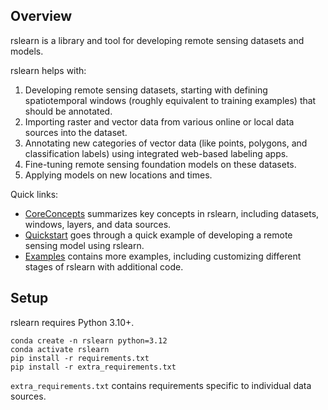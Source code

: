 Overview
--------

rslearn is a library and tool for developing remote sensing datasets and models.

rslearn helps with:

1. Developing remote sensing datasets, starting with defining spatiotemporal windows
   (roughly equivalent to training examples) that should be annotated.
2. Importing raster and vector data from various online or local data sources into the
   dataset.
3. Annotating new categories of vector data (like points, polygons, and classification
   labels) using integrated web-based labeling apps.
4. Fine-tuning remote sensing foundation models on these datasets.
5. Applying models on new locations and times.


Quick links:
- [CoreConcepts](CoreConcepts.md) summarizes key concepts in rslearn, including
  datasets, windows, layers, and data sources.
- [Quickstart](Quickstart.md) goes through a quick example of developing a remote
  sensing model using rslearn.
- [Examples](Examples.md) contains more examples, including customizing different
  stages of rslearn with additional code.


Setup
-----

rslearn requires Python 3.10+.

    conda create -n rslearn python=3.12
    conda activate rslearn
    pip install -r requirements.txt
    pip install -r extra_requirements.txt

`extra_requirements.txt` contains requirements specific to individual data sources.
